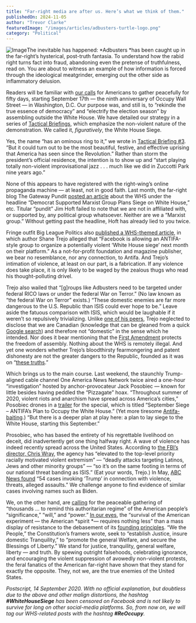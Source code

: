 ```yaml
---
title: "Far-right media are after us. Here’s what we think of them."
publishedOn: 2024-11-05
author: "Trevor Clarke"
featuredImage: "/images/articles/adbusters-turtle-logo.png"
category: "Political"
---
```


![Image](/images/articles/adbusters-turtle-logo.png)The inevitable has happened: *Adbusters *has been caught up in the far-right’s hysterical, post-truth fantasia. To understand how the rabid right turns fact into fraud, abandoning even the pretense of truthfulness, read on. You are about to witness an example of how information is forced through the ideological meatgrinder, emerging out the other side as inflammatory delusion. 

Readers will be familiar with [our calls](https://www.adbusters.org/campaigns) for Americans to gather peacefully for fifty days, starting September 17th — the ninth anniversary of Occupy Wall Street — in Washington, D.C. Our purpose was, and still is, to “rekindle the true essence of democracy” and “electrify the election season” by assembling outside the White House. We have detailed our strategy in a series of [Tactical Briefings](https://www.adbusters.org/whitehousesiege-campaign), which emphasize the non-violent nature of the demonstration. We called it, *figuratively*, the White House Siege. 

Yes, the name “has an ominous ring to it,” we wrote in [Tactical Briefing #3](https://www.adbusters.org/campaigns/whitehousesiege-tactical-briefing-3). “But it could turn out to be the most beautiful, festive, and effective uprising that America has seen since the Revolution.” Rather than storm the president’s official residence, the intention is to show up and “start playing totally non-violent improvisational jazz . . . much like we did in Zuccotti Park nine years ago.” 

None of this appears to have registered with the right-wing’s online propaganda machine — at least, not in good faith. Last month, the far-right blog The Gateway Pundit [posted an article](https://www.thegatewaypundit.com/2020/08/democrat-supported-marxist-group-plans-siege-white-house-starting-september-17-50-days-2020-election/) about the WHS under the headline “Democrat Supported Marxist Group Plans Siege on White House,” etc. Titular “pundit” Jim Hoft failed to note that we are not in affiliated with, or supported by, any political group whatsoever. Neither are we a “Marxist group.” Without getting past the headline, Hoft has already lied to you twice. 

Fringe outfit Big League Politics also [published a WHS-themed article](https://bigleaguepolitics.com/facebook-allows-antifa-style-group-to-organize-a-white-house-siege-on-their-platform/), in which author Shane Trejo alleged that “Facebook is allowing an ANTIFA-style group to organize a potentially violent ‘White House siege’ next month on their platform.” As a not-for-profit foundation and magazine publisher, we bear no resemblance, nor any connection, to Antifa. And Trejo’s intimation of violence, at least on our part, is a fabrication. If any violence does take place, it is only likely to be waged by the zealous thugs who read his thought-polluting drivel. 

Trejo also wailed that “[g]roups like Adbusters need to be targeted under federal RICO laws or under the federal War on Terror.” (No law known as “the federal War on Terror” exists.) “These domestic enemies are far more dangerous to the U.S. Republic than ISIS could ever hope to be.” Leave aside the fatuous comparison with ISIS, which would be laughable if it weren’t so repulsively trivializing. Unlike [one of his peers](https://www.eagleobserver.com/news/2020/aug/26/the-white-house-siege-occupation-starts-sept-17/), Trejo neglected to disclose that we are Canadian (knowledge that can be gleaned from a quick [Google search](https://support.google.com/websearch/answer/134479?hl=en)) and therefore not “domestic” in the sense which he intended. Nor does it bear mentioning that the [First Amendment](https://constitution.congress.gov/constitution/amendment-1/) protects the freedom of assembly. Nothing about the WHS is remotely illegal. And yet one wonders whether Trejo’s bloodthirsty fearmongering and patent dishonesty are not the greater dangers to the Republic, founded as it was on “[these truths](https://www.ushistory.org/declaration/document/).” 

Which brings us to the main course. Last weekend, the staunchly Trump-aligned cable channel One America News Network twice aired a one-hour “investigation” hosted by anchor-provocateur Jack Posobiec — known for little besides having peddled the “Pizzagate” hoax. “Throughout summer of 2020, violent riots and anarchism have spread across America’s cities,” Posobiec drones in a [trailer](https://www.youtube.com/watch?reload=9&v=VVs3OrA5B0o) for the special, which is titled “September Siege – ANTIFA’s Plan to Occupy the White House.” (Yet more tiresome [Antifa-baiting](https://www.theguardian.com/world/2020/jul/27/us-rightwing-extremists-attacks-deaths-database-leftwing-antifa).) “But there is a deeper plan at play here: a plan to lay siege to the White House, starting this September.” 

Prosobiec, who has based the entirety of his regrettable livelihood on deceit, did inadvertently get one thing halfway right. A wave of violence has indeed recently spread across the United States. According to [the FBI’s director, Chris Wray](https://www.npr.org/2020/02/10/804616715/fbi-announces-that-racist-violence-is-now-equal-priority-to-foreign-terrorism), the agency has “elevated to the top-level priority racially motivated violent extremism” — “deadly attacks targeting Latinos, Jews and other minority groups” — “so it’s on the same footing in terms of our national threat banding as ISIS.” (Eat your words, Trejo.) In May, [ABC News found](https://abcnews.go.com/Politics/blame-abc-news-finds-17-cases-invoking-trump/story?id=58912889) “54 cases invoking ‘Trump’ in connection with violence, threats, alleged assaults.” We challenge anyone to find evidence of similar cases involving names such as Biden. 

We, on the other hand, are [calling](https://www.adbusters.org/campaigns/whitehousesiege-tactical-briefing-2) for the peaceable gathering of “thousands … to remind this authoritarian regime” of the American people’s “significance,” “will,” and “power.” [In our eyes](https://www.adbusters.org/campaigns/whitehousesiege-tactical-briefing-2), the “survival of the American experiment — the American *spirit *— requires nothing less” than a mass display of resistance to the debasement of its [founding principles](https://constitution.congress.gov/constitution/amendment-1/). “We the People,” the Constitution’s framers wrote, seek to “establish Justice, insure domestic Tranquility,” to “promote the general Welfare, and secure the Blessings of Liberty.” We stand for justice, tranquility, general welfare, liberty — and truth. By spewing outright falsehoods, celebrating ignorance, and encouraging the violent suppression of avowedly non-violent protests, the feral fanatics of the American far-right have shown that they stand for exactly the opposite. They, not we, are the true enemies of the United States.

*Postscript, 14 September 2020. With no official explanation, but doubtless due to the above and other malign distortions, the hashtag ****#WhiteHouseSiege**** has been censored on Facebook and is not likely to survive for long on other social-media platforms. So, from now on, we will tag our WHS-related posts with the hashtag ****#ReOccupy****.*
